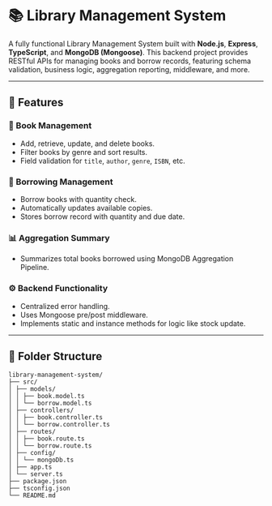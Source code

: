 # 📚 Library Management System

A fully functional Library Management System built with **Node.js**, **Express**, **TypeScript**, and **MongoDB (Mongoose)**. This backend project provides RESTful APIs for managing books and borrow records, featuring schema validation, business logic, aggregation reporting, middleware, and more.

---

## 🚀 Features

### 📘 Book Management
- Add, retrieve, update, and delete books.
- Filter books by genre and sort results.
- Field validation for `title`, `author`, `genre`, `ISBN`, etc.

### 📖 Borrowing Management
- Borrow books with quantity check.
- Automatically updates available copies.
- Stores borrow record with quantity and due date.

### 📊 Aggregation Summary
- Summarizes total books borrowed using MongoDB Aggregation Pipeline.

### ⚙️ Backend Functionality
- Centralized error handling.
- Uses Mongoose pre/post middleware.
- Implements static and instance methods for logic like stock update.

---

## 📁 Folder Structure
```
library-management-system/
├── src/
│ ├── models/
│ │ ├── book.model.ts
│ │ └── borrow.model.ts
│ ├── controllers/
│ │ ├── book.controller.ts
│ │ └── borrow.controller.ts
│ ├── routes/
│ │ ├── book.route.ts
│ │ └── borrow.route.ts
│ ├── config/
│ │ └── mongoDb.ts
│ ├── app.ts
│ └── server.ts
├── package.json
├── tsconfig.json
└── README.md
```


